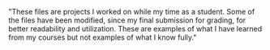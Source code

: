 "These files are projects I worked on while my time as a student. Some of the files have been modified, since my final submission for grading, for better readability and utilization. These are examples of what I have learned from my courses but not examples of what I know fully." 
